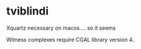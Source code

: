 # tviblindi

Xquartz necessary on macos.... so it seems

Witness complexes require CGAL library version 4.*.*

